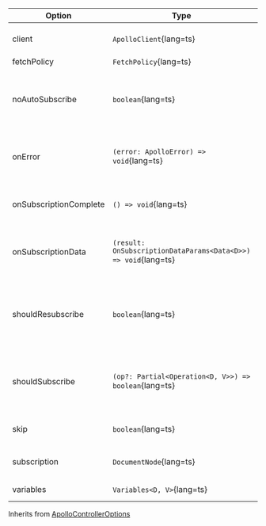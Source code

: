 | Option                 | Type                                                           | Description                                                                                                                                 |
| ---------------------- | -------------------------------------------------------------- | ------------------------------------------------------------------------------------------------------------------------------------------- |
| client                 | `ApolloClient`{lang=ts}                                        | ApolloClient instance for the subscription.                                                                                                 |
| fetchPolicy            | `FetchPolicy`{lang=ts}                                         | See [fetchPolicy](/api/core/interfaces/subscription/#fetchpolicy)                                                                           |
| noAutoSubscribe        | `boolean`{lang=ts}                                             | If set, the component will not subscribe until called explicitly. See [noAutoSubscribe](/api/core/interfaces/subscription/#noautosubscribe) |
| onError                | `(error: ApolloError) => void`{lang=ts}                        | Callback for when subscription produces an error                                                                                            |
| onSubscriptionComplete | `() => void`{lang=ts}                                          | Callback for when the subscription ends                                                                                                     |
| onSubscriptionData     | `(result: OnSubscriptionDataParams<Data<D>>) => void`{lang=ts} | Callback for when subscription produces new data                                                                                            |
| shouldResubscribe      | `boolean`{lang=ts}                                             | Determines if your subscription should be unsubscribed and subscribed again                                                                 |
| shouldSubscribe        | `(op?: Partial<Operation<D, V>>) => boolean`{lang=ts}          | Predicate which determines whether to automatically subscribe. See [shouldSubscribe](/api/core/interfaces/subscription/#shouldsubscribe)    |
| skip                   | `boolean`{lang=ts}                                             | When true, the subscription will not fetch at all.                                                                                          |
| subscription           | `DocumentNode`{lang=ts}                                        | Subscription GraphQL Document                                                                                                               |
| variables              | `Variables<D, V>`{lang=ts}                                     | Subscription variables                                                                                                                      |

Inherits from [ApolloControllerOptions](/api/core/controllers/controller/#options)
